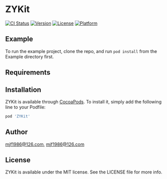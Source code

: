 # ZYKit

[![CI Status](https://img.shields.io/travis/mjf1986@126.com/ZYKit.svg?style=flat)](https://travis-ci.org/mjf1986@126.com/ZYKit)
[![Version](https://img.shields.io/cocoapods/v/ZYKit.svg?style=flat)](https://cocoapods.org/pods/ZYKit)
[![License](https://img.shields.io/cocoapods/l/ZYKit.svg?style=flat)](https://cocoapods.org/pods/ZYKit)
[![Platform](https://img.shields.io/cocoapods/p/ZYKit.svg?style=flat)](https://cocoapods.org/pods/ZYKit)

## Example

To run the example project, clone the repo, and run `pod install` from the Example directory first.

## Requirements

## Installation

ZYKit is available through [CocoaPods](https://cocoapods.org). To install
it, simply add the following line to your Podfile:

```ruby
pod 'ZYKit'
```

## Author

mjf1986@126.com, mjf1986@126.com

## License

ZYKit is available under the MIT license. See the LICENSE file for more info.
